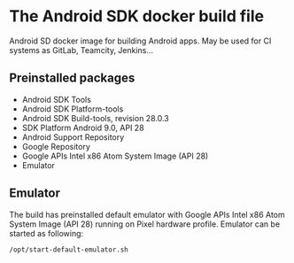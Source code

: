 # The Android SDK docker build file

Android SD docker image for building Android apps. May be used for CI systems as GitLab, Teamcity, Jenkins...

## Preinstalled packages

- Android SDK Tools
- Android SDK Platform-tools
- Android SDK Build-tools, revision 28.0.3
- SDK Platform Android 9.0, API 28
- Android Support Repository
- Google Repository
- Google APIs Intel x86 Atom System Image (API 28)
- Emulator

## Emulator

The build has preinstalled default emulator with Google APIs Intel x86 Atom System Image (API 28) running on Pixel hardware profile.
Emulator can be started as following:

```
/opt/start-default-emulator.sh
```
